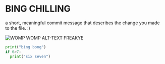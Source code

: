 # BING CHILLING

a short, meaningful commit message that describes the change you made to the file. :)

![WOMP WOMP ALT-TEXT FREAKYE](https://media.tenor.com/qo59jy2oZM8AAAAM/kanye-west-vultures.gif)

``` python
print("bing bong")
if 6>7:
  print("six seven")
```
